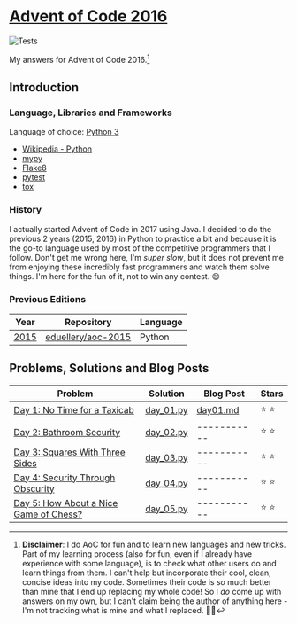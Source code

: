 # [Advent of Code 2016](https://adventofcode.com/2016)

![Tests](https://github.com/eduellery/aoc-2016/actions/workflows/python-package.yml/badge.svg)

My answers for Advent of Code 2016.[^disclaimer]

## Introduction

### Language, Libraries and Frameworks

Language of choice: [Python 3](https://www.python.org/)

* [Wikipedia - Python](https://en.wikipedia.org/wiki/Python_(programming_language))
* [mypy](http://mypy-lang.org/)
* [Flake8](https://flake8.pycqa.org/)
* [pytest](https://docs.pytest.org/)
* [tox](https://pypi.org/project/tox/)

### History

I actually started Advent of Code in 2017 using Java. I decided to do the previous 2 years (2015, 2016) in Python to practice a bit and because it is the go-to language used by most of the competitive programmers that I follow. Don't get me wrong here, I'm _super slow_, but it does not prevent me from enjoying these incredibly fast programmers and watch them solve things. I'm here for the fun of it, not to win any contest. :smile:

### Previous Editions

| Year                                  | Repository | Language |
|---------------------------------------| ---------- | -------- |
| [2015](https://adventofcode.com/2015) | [eduellery/aoc-2015](https://github.com/eduellery/aoc-2015) | Python | 

## Problems, Solutions and Blog Posts

| Problem | Solution | Blog Post | Stars |
| ------- | -------- | --------- | ----- |
| [Day 1: No Time for a Taxicab](https://adventofcode.com/2016/day/1)                  |[day_01.py](src/aoc/day_01.py)|[day01.md](blog/day01.md)| :star: :star: |
| [Day 2: Bathroom Security](https://adventofcode.com/2016/day/2)                      |[day_02.py](src/aoc/day_02.py)|-----------| :star: :star: |
| [Day 3: Squares With Three Sides](https://adventofcode.com/2016/day/3)               |[day_03.py](src/aoc/day_03.py)|-----------| :star: :star: |
| [Day 4: Security Through Obscurity](https://adventofcode.com/2016/day/4)             |[day_04.py](src/aoc/day_04.py)|-----------| :star: :star: |
| [Day 5: How About a Nice Game of Chess?](https://adventofcode.com/2016/day/5)        |[day_05.py](src/aoc/day_05.py)|-----------| :star: :star: |

[^disclaimer]: **Disclaimer**: I do AoC for fun and to learn new languages and new tricks. Part of my learning process (also for fun, even if I
already have experience with some language), is to check what other users do and learn things from them. I can't help but incorporate
their cool, clean, concise ideas into my code. Sometimes their code is *so* much better than mine that I end up replacing my whole code!
So I *do* come up with answers on my own, but I can't claim being the author of anything here - I'm not tracking what is mine and what I replaced. 🤷🏽‍
